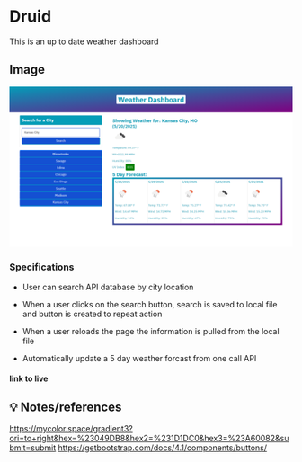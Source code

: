 # Druid
This is an up to date weather dashboard

## Image
![screenshot](screenshot.png)

### Specifications

* User can search API database by city location

* When a user clicks on the search button, search is saved to local file and button is created to repeat action

* When a user reloads the page the information is pulled from the local file

* Automatically update a 5 day weather forcast from one call API 


#### link to live


## 💡 Notes/references 
https://mycolor.space/gradient3?ori=to+right&hex=%23049DB8&hex2=%231D1DC0&hex3=%23A60082&submit=submit
https://getbootstrap.com/docs/4.1/components/buttons/

 
